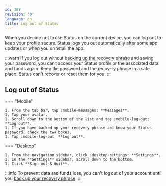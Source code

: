 ```yaml
---
id: 387
revision: '0'
language: en
title: Log out of Status
---
```


When you decide not to use Status on the current device, you can log out to keep your profile secure. Status logs you out automatically after some app updates or when you uninstall the app.

:::warn
If you log out without [backing up the recovery phrase](./back-up-and-secure-your-recovery-phrase) and saving your password, you can't access your Status profile or the associated data and funds again. Keep the password and the recovery phrase in a safe place. Status can't recover or reset them for you.
:::

## Log out of Status

=== "Mobile"

    1. From the tab bar, tap :mobile-messages: **Messages**.
    1. Tap your avatar.
    1. Scroll down to the bottom of the list and tap :mobile-log-out: **Log out**.
    1. If you have backed up your recovery phrase and know your Status password, check the two boxes.
    1. Tap :mobile-log-out: **Log out**.

=== "Desktop"

    1. From the navigation sidebar, click :desktop-settings: **Settings**.
    1. In the **Settings** sidebar, scroll down to the bottom.
    1. Click **Sign out & Quit**.

:::info
To prevent data and funds loss, you can't log out of your account until you [back up your recovery phrase](./back-up-and-secure-your-recovery-phrase).
:::
